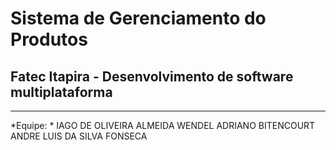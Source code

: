 # Sistema de Gerenciamento do Produtos
## Fatec Itapira - Desenvolvimento de software multiplataforma
---
*Equipe: * IAGO DE OLIVEIRA ALMEIDA
           WENDEL ADRIANO BITENCOURT
           ANDRE LUIS DA SILVA FONSECA
